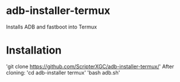 # adb-installer-termux
Installs ADB and fastboot into Termux
# Installation
'git clone https://github.com/ScripterXGC/adb-installer-termux/'
After cloning:
'cd adb-installer termux'
'bash adb.sh'
